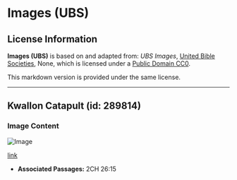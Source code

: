 # Images (UBS)

## License Information

**Images (UBS)** is based on and adapted from: _UBS Images_, [United Bible Societies](https://unitedbiblesocieties.org/), None, which is licensed under a [Public Domain CC0](https://creativecommons.org/public-domain/cc0/).

This markdown version is provided under the same license.



--------------------------------

## Kwallon Catapult (id: 289814)

### Image Content

![Image](https://cdn.aquifer.bible/aquifer-content/resources/Media/WEB-0400_catapult_ball.jpg)

[link](https://cdn.aquifer.bible/aquifer-content/resources/Media/WEB-0400_catapult_ball.jpg)

* **Associated Passages:** 2CH 26:15

